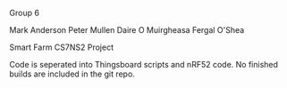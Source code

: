 Group 6

Mark Anderson
Peter Mullen
Daire O Muirgheasa
Fergal O'Shea

Smart Farm CS7NS2 Project

Code is seperated into Thingsboard scripts and nRF52 code. 
No finished builds are included in the git repo.
